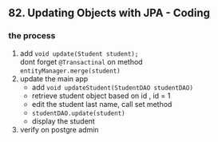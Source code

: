 ## 82. Updating Objects with JPA - Coding

### the process 
1. add `void update(Student student);`  
dont forget `@Transactinal` on method  
`entityManager.merge(student)`
2. update the main app 
   * add `void updateStudent(StudentDAO studentDAO)`
   * retrieve student object based on id , id = 1 
   * edit the student last name, call set method 
   * `studentDAO.update(student)`
   * display the student 
3. verify on postgre admin 

